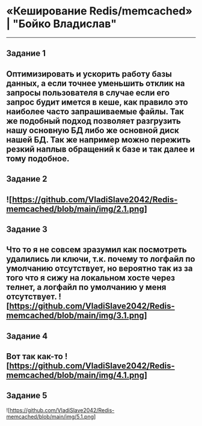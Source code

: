 # «Кеширование Redis/memcached» | "Бойко Владислав"
---
## Задание 1
Оптимизировать и ускорить работу базы данных, а если точнее уменьшить отклик на запросы пользователя в случае если его запрос будит имется в кеше, как правило это наиболее часто запрашиваемые файлы. Так же подобный подход позволяет разгрузить нашу основную БД либо же основной диск нашей БД. Так же например можно пережить резкий наплыв обращений к базе и так далее и тому подобное.
---
## Задание 2
![https://github.com/VladiSlave2042/Redis-memcached/blob/main/img/2.1.png]
---
## Задание 3
Что то я не совсем зразумил как посмотреть удалились ли ключи, т.к. почему то логфайл по умолчанию отсутствует, но вероятно так из за того что я сижу на локальном хосте через телнет, а логфайл по умолчанию у меня отсутствует.
![https://github.com/VladiSlave2042/Redis-memcached/blob/main/img/3.1.png]
---
## Задание 4
Вот так как-то
![https://github.com/VladiSlave2042/Redis-memcached/blob/main/img/4.1.png]
---
## Задание 5
![https://github.com/VladiSlave2042/Redis-memcached/blob/main/img/5.1.png]
